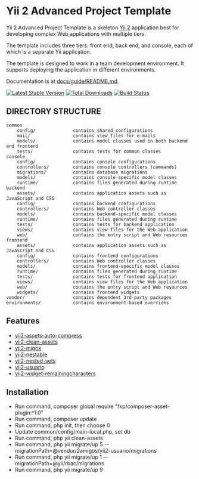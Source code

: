 Yii 2 Advanced Project Template
===============================

Yii 2 Advanced Project Template is a skeleton [Yii 2](http://www.yiiframework.com/) application best for
developing complex Web applications with multiple tiers.

The template includes three tiers: front end, back end, and console, each of which
is a separate Yii application.

The template is designed to work in a team development environment. It supports
deploying the application in different environments.

Documentation is at [docs/guide/README.md](docs/guide/README.md).

[![Latest Stable Version](https://poser.pugx.org/yiisoft/yii2-app-advanced/v/stable.png)](https://packagist.org/packages/yiisoft/yii2-app-advanced)
[![Total Downloads](https://poser.pugx.org/yiisoft/yii2-app-advanced/downloads.png)](https://packagist.org/packages/yiisoft/yii2-app-advanced)
[![Build Status](https://travis-ci.org/yiisoft/yii2-app-advanced.svg?branch=master)](https://travis-ci.org/yiisoft/yii2-app-advanced)

DIRECTORY STRUCTURE
-------------------

```
common
    config/              contains shared configurations
    mail/                contains view files for e-mails
    models/              contains model classes used in both backend and frontend
    tests/               contains tests for common classes    
console
    config/              contains console configurations
    controllers/         contains console controllers (commands)
    migrations/          contains database migrations
    models/              contains console-specific model classes
    runtime/             contains files generated during runtime
backend
    assets/              contains application assets such as JavaScript and CSS
    config/              contains backend configurations
    controllers/         contains Web controller classes
    models/              contains backend-specific model classes
    runtime/             contains files generated during runtime
    tests/               contains tests for backend application    
    views/               contains view files for the Web application
    web/                 contains the entry script and Web resources
frontend
    assets/              contains application assets such as JavaScript and CSS
    config/              contains frontend configurations
    controllers/         contains Web controller classes
    models/              contains frontend-specific model classes
    runtime/             contains files generated during runtime
    tests/               contains tests for frontend application
    views/               contains view files for the Web application
    web/                 contains the entry script and Web resources
    widgets/             contains frontend widgets
vendor/                  contains dependent 3rd-party packages
environments/            contains environment-based overrides
```
Features
-------------------
- [yii2-assets-auto-compress](https://github.com/skeeks-semenov/yii2-assets-auto-compress)
- [yii2-clean-assets](https://github.com/mbrowniebytes/yii2-clean-assets)
- [yii2-migrik](https://github.com/Insolita/yii2-migrik)
- [yii2-nestable](https://github.com/ASlatius/yii2-nestable)
- [yii2-nested-sets](https://github.com/creocoder/yii2-nested-sets)
- [yii2-usuario](https://github.com/2amigos/yii2-usuario)
- [yii2-widget-remainingcharacters](https://github.com/jlorente/yii2-widget-remainingcharacters)

Installation
-------------------
- Run command, composer global require "fxp/composer-asset-plugin:^1.0"
- Run command, composer update
- Run command, php init, then choose 0
- Update common/config/main-local.php, set db
- Run command, php yii clean-assets
- Run command, php yii migrate/up 5 --migrationPath=@vendor/2amigos/yii2-usuario/migrations
- Run command, php yii migrate/up 1 --migrationPath=@yii/rbac/migrations
- Run command, php yii migrate/up 9
